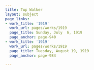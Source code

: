 ```yaml
---
title: Tup Walker
layout: subject
page_links:
- work_title: '1919'
  work_url: pages/works/1919
  page_title: Sunday, July  6, 1919
  page_anchor: page-940
- work_title: '1919'
  work_url: pages/works/1919
  page_title: Tuesday, August 19, 1919
  page_anchor: page-984

---
```

